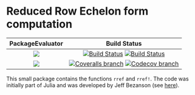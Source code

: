 # Reduced Row Echelon form computation

| **PackageEvaluator** | **Build Status** |
|:--------------------:|:----------------:|
| [![][pkg-0.6-img]][pkg-0.6-url] | [![Build Status][build-img]][build-url] [![Build Status][winbuild-img]][winbuild-url] |
| [![][pkg-0.7-img]][pkg-0.7-url] | [![Coveralls branch][coveralls-img]][coveralls-url] [![Codecov branch][codecov-img]][codecov-url] |

This small package contains the functions `rref` and `rref!`.
The code was initially part of Julia and was developed by Jeff Bezanson (see [here](https://github.com/JuliaLang/julia/pull/9804)).

[pkg-0.6-img]: http://pkg.julialang.org/badges/RowEchelon_0.6.svg
[pkg-0.6-url]: http://pkg.julialang.org/?pkg=RowEchelon
[pkg-0.7-img]: http://pkg.julialang.org/badges/RowEchelon_0.7.svg
[pkg-0.7-url]: http://pkg.julialang.org/?pkg=RowEchelon

[build-img]: https://travis-ci.org/blegat/RowEchelon.jl.svg?branch=master
[build-url]: https://travis-ci.org/blegat/RowEchelon.jl
[winbuild-img]: https://ci.appveyor.com/api/projects/status/h4q97x5fnhx20wnk/branch/master?svg=true
[winbuild-url]: https://ci.appveyor.com/project/blegat/rowechelon-jl/branch/master
[coveralls-img]: https://coveralls.io/repos/blegat/RowEchelon.jl/badge.svg?branch=master&service=github
[coveralls-url]: https://coveralls.io/github/blegat/RowEchelon.jl?branch=master
[codecov-img]: http://codecov.io/github/blegat/RowEchelon.jl/coverage.svg?branch=master
[codecov-url]: http://codecov.io/github/blegat/RowEchelon.jl?branch=master
